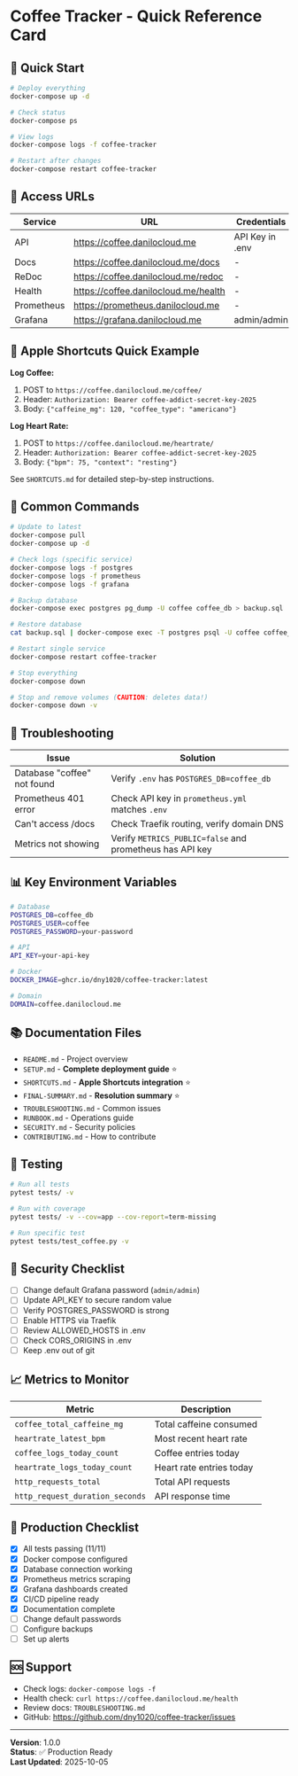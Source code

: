 # Coffee Tracker - Quick Reference Card

## 🚀 Quick Start

```bash
# Deploy everything
docker-compose up -d

# Check status
docker-compose ps

# View logs
docker-compose logs -f coffee-tracker

# Restart after changes
docker-compose restart coffee-tracker
```

## 🔗 Access URLs

| Service | URL | Credentials |
|---------|-----|-------------|
| API | https://coffee.danilocloud.me | API Key in .env |
| Docs | https://coffee.danilocloud.me/docs | - |
| ReDoc | https://coffee.danilocloud.me/redoc | - |
| Health | https://coffee.danilocloud.me/health | - |
| Prometheus | https://prometheus.danilocloud.me | - |
| Grafana | https://grafana.danilocloud.me | admin/admin |

## 📱 Apple Shortcuts Quick Example

**Log Coffee:**
1. POST to `https://coffee.danilocloud.me/coffee/`
2. Header: `Authorization: Bearer coffee-addict-secret-key-2025`
3. Body: `{"caffeine_mg": 120, "coffee_type": "americano"}`

**Log Heart Rate:**
1. POST to `https://coffee.danilocloud.me/heartrate/`
2. Header: `Authorization: Bearer coffee-addict-secret-key-2025`
3. Body: `{"bpm": 75, "context": "resting"}`

See `SHORTCUTS.md` for detailed step-by-step instructions.

## 🔧 Common Commands

```bash
# Update to latest
docker-compose pull
docker-compose up -d

# Check logs (specific service)
docker-compose logs -f postgres
docker-compose logs -f prometheus
docker-compose logs -f grafana

# Backup database
docker-compose exec postgres pg_dump -U coffee coffee_db > backup.sql

# Restore database
cat backup.sql | docker-compose exec -T postgres psql -U coffee coffee_db

# Restart single service
docker-compose restart coffee-tracker

# Stop everything
docker-compose down

# Stop and remove volumes (CAUTION: deletes data!)
docker-compose down -v
```

## 🐛 Troubleshooting

| Issue | Solution |
|-------|----------|
| Database "coffee" not found | Verify `.env` has `POSTGRES_DB=coffee_db` |
| Prometheus 401 error | Check API key in `prometheus.yml` matches `.env` |
| Can't access /docs | Check Traefik routing, verify domain DNS |
| Metrics not showing | Verify `METRICS_PUBLIC=false` and prometheus has API key |

## 📊 Key Environment Variables

```bash
# Database
POSTGRES_DB=coffee_db
POSTGRES_USER=coffee
POSTGRES_PASSWORD=your-password

# API
API_KEY=your-api-key

# Docker
DOCKER_IMAGE=ghcr.io/dny1020/coffee-tracker:latest

# Domain
DOMAIN=coffee.danilocloud.me
```

## 📚 Documentation Files

- `README.md` - Project overview
- `SETUP.md` - **Complete deployment guide** ⭐
- `SHORTCUTS.md` - **Apple Shortcuts integration** ⭐
- `FINAL-SUMMARY.md` - **Resolution summary** ⭐
- `TROUBLESHOOTING.md` - Common issues
- `RUNBOOK.md` - Operations guide
- `SECURITY.md` - Security policies
- `CONTRIBUTING.md` - How to contribute

## 🧪 Testing

```bash
# Run all tests
pytest tests/ -v

# Run with coverage
pytest tests/ -v --cov=app --cov-report=term-missing

# Run specific test
pytest tests/test_coffee.py -v
```

## 🔐 Security Checklist

- [ ] Change default Grafana password (`admin/admin`)
- [ ] Update API_KEY to secure random value
- [ ] Verify POSTGRES_PASSWORD is strong
- [ ] Enable HTTPS via Traefik
- [ ] Review ALLOWED_HOSTS in .env
- [ ] Check CORS_ORIGINS in .env
- [ ] Keep .env out of git

## 📈 Metrics to Monitor

| Metric | Description |
|--------|-------------|
| `coffee_total_caffeine_mg` | Total caffeine consumed |
| `heartrate_latest_bpm` | Most recent heart rate |
| `coffee_logs_today_count` | Coffee entries today |
| `heartrate_logs_today_count` | Heart rate entries today |
| `http_requests_total` | Total API requests |
| `http_request_duration_seconds` | API response time |

## 🎯 Production Checklist

- [x] All tests passing (11/11)
- [x] Docker compose configured
- [x] Database connection working
- [x] Prometheus metrics scraping
- [x] Grafana dashboards created
- [x] CI/CD pipeline ready
- [x] Documentation complete
- [ ] Change default passwords
- [ ] Configure backups
- [ ] Set up alerts

## 🆘 Support

- Check logs: `docker-compose logs -f`
- Health check: `curl https://coffee.danilocloud.me/health`
- Review docs: `TROUBLESHOOTING.md`
- GitHub: https://github.com/dny1020/coffee-tracker/issues

---

**Version**: 1.0.0  
**Status**: ✅ Production Ready  
**Last Updated**: 2025-10-05

